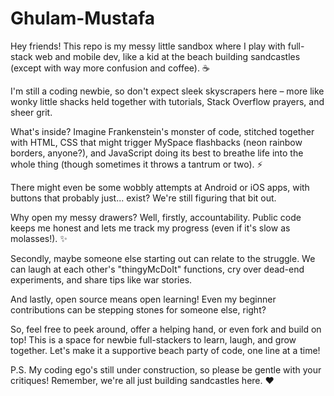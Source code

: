 # Ghulam-Mustafa
Hey friends!  This repo is my messy little sandbox where I play with full-stack web and mobile dev, like a kid at the beach building sandcastles (except with way more confusion and coffee). ️☕️

I'm still a coding newbie, so don't expect sleek skyscrapers here – more like wonky little shacks held together with tutorials, Stack Overflow prayers, and sheer grit.

What's inside? Imagine Frankenstein's monster of code, stitched together with HTML, CSS that might trigger MySpace flashbacks (neon rainbow borders, anyone?), and JavaScript doing its best to breathe life into the whole thing (though sometimes it throws a tantrum or two). ⚡️

There might even be some wobbly attempts at Android or iOS apps, with buttons that probably just... exist? We're still figuring that bit out.

Why open my messy drawers? Well, firstly, accountability. Public code keeps me honest and lets me track my progress (even if it's slow as molasses!). ✨

Secondly, maybe someone else starting out can relate to the struggle. We can laugh at each other's "thingyMcDoIt" functions, cry over dead-end experiments, and share tips like war stories.

And lastly, open source means open learning! Even my beginner contributions can be stepping stones for someone else, right?

So, feel free to peek around, offer a helping hand, or even fork and build on top! This is a space for newbie full-stackers to learn, laugh, and grow together. Let's make it a supportive beach party of code, one line at a time!

P.S. My coding ego's still under construction, so please be gentle with your critiques! Remember, we're all just building sandcastles here. ❤️
